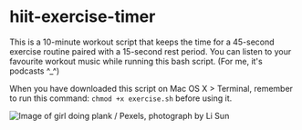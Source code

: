# hiit-exercise-timer
This is a 10-minute workout script that keeps the time for a 45-second exercise routine paired with a 15-second rest period. You can listen to your favourite workout music while running this bash script. (For me, it's podcasts ^_^)

When you have downloaded this script on Mac OS X > Terminal, remember to run this command: ```chmod +x exercise.sh``` before using it.

![Image of girl doing plank / Pexels, photograph by Li Sun](https://images.pexels.com/photos/2294354/pexels-photo-2294354.jpeg?auto=compress&cs=tinysrgb&dpr=2&h=650&w=940)
